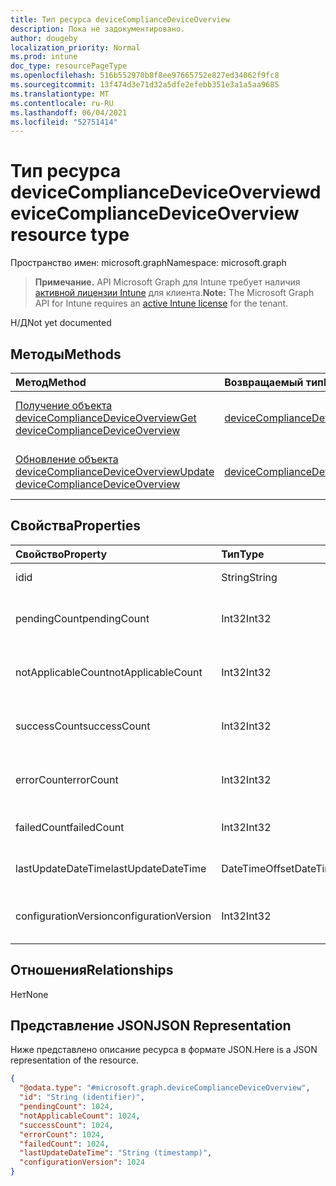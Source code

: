 ```yaml
---
title: Тип ресурса deviceComplianceDeviceOverview
description: Пока не задокументировано.
author: dougeby
localization_priority: Normal
ms.prod: intune
doc_type: resourcePageType
ms.openlocfilehash: 516b552970b8f8ee97665752e827ed34062f9fc8
ms.sourcegitcommit: 13f474d3e71d32a5dfe2efebb351e3a1a5aa9685
ms.translationtype: MT
ms.contentlocale: ru-RU
ms.lasthandoff: 06/04/2021
ms.locfileid: "52751414"
---
```

# <a name="devicecompliancedeviceoverview-resource-type"></a><span data-ttu-id="05141-103">Тип ресурса deviceComplianceDeviceOverview</span><span class="sxs-lookup"><span data-stu-id="05141-103">deviceComplianceDeviceOverview resource type</span></span>

<span data-ttu-id="05141-104">Пространство имен: microsoft.graph</span><span class="sxs-lookup"><span data-stu-id="05141-104">Namespace: microsoft.graph</span></span>

> <span data-ttu-id="05141-105">**Примечание.** API Microsoft Graph для Intune требует наличия [активной лицензии Intune](https://go.microsoft.com/fwlink/?linkid=839381) для клиента.</span><span class="sxs-lookup"><span data-stu-id="05141-105">**Note:** The Microsoft Graph API for Intune requires an [active Intune license](https://go.microsoft.com/fwlink/?linkid=839381) for the tenant.</span></span>

<span data-ttu-id="05141-106">Н/Д</span><span class="sxs-lookup"><span data-stu-id="05141-106">Not yet documented</span></span>

## <a name="methods"></a><span data-ttu-id="05141-107">Методы</span><span class="sxs-lookup"><span data-stu-id="05141-107">Methods</span></span>
|<span data-ttu-id="05141-108">Метод</span><span class="sxs-lookup"><span data-stu-id="05141-108">Method</span></span>|<span data-ttu-id="05141-109">Возвращаемый тип</span><span class="sxs-lookup"><span data-stu-id="05141-109">Return Type</span></span>|<span data-ttu-id="05141-110">Описание</span><span class="sxs-lookup"><span data-stu-id="05141-110">Description</span></span>|
|:---|:---|:---|
|[<span data-ttu-id="05141-111">Получение объекта deviceComplianceDeviceOverview</span><span class="sxs-lookup"><span data-stu-id="05141-111">Get deviceComplianceDeviceOverview</span></span>](../api/intune-deviceconfig-devicecompliancedeviceoverview-get.md)|[<span data-ttu-id="05141-112">deviceComplianceDeviceOverview</span><span class="sxs-lookup"><span data-stu-id="05141-112">deviceComplianceDeviceOverview</span></span>](../resources/intune-deviceconfig-devicecompliancedeviceoverview.md)|<span data-ttu-id="05141-113">Чтение свойств и связей объекта [deviceComplianceDeviceOverview](../resources/intune-deviceconfig-devicecompliancedeviceoverview.md).</span><span class="sxs-lookup"><span data-stu-id="05141-113">Read properties and relationships of the [deviceComplianceDeviceOverview](../resources/intune-deviceconfig-devicecompliancedeviceoverview.md) object.</span></span>|
|[<span data-ttu-id="05141-114">Обновление объекта deviceComplianceDeviceOverview</span><span class="sxs-lookup"><span data-stu-id="05141-114">Update deviceComplianceDeviceOverview</span></span>](../api/intune-deviceconfig-devicecompliancedeviceoverview-update.md)|[<span data-ttu-id="05141-115">deviceComplianceDeviceOverview</span><span class="sxs-lookup"><span data-stu-id="05141-115">deviceComplianceDeviceOverview</span></span>](../resources/intune-deviceconfig-devicecompliancedeviceoverview.md)|<span data-ttu-id="05141-116">Обновление свойств объекта [deviceComplianceDeviceOverview](../resources/intune-deviceconfig-devicecompliancedeviceoverview.md).</span><span class="sxs-lookup"><span data-stu-id="05141-116">Update the properties of a [deviceComplianceDeviceOverview](../resources/intune-deviceconfig-devicecompliancedeviceoverview.md) object.</span></span>|

## <a name="properties"></a><span data-ttu-id="05141-117">Свойства</span><span class="sxs-lookup"><span data-stu-id="05141-117">Properties</span></span>
|<span data-ttu-id="05141-118">Свойство</span><span class="sxs-lookup"><span data-stu-id="05141-118">Property</span></span>|<span data-ttu-id="05141-119">Тип</span><span class="sxs-lookup"><span data-stu-id="05141-119">Type</span></span>|<span data-ttu-id="05141-120">Описание</span><span class="sxs-lookup"><span data-stu-id="05141-120">Description</span></span>|
|:---|:---|:---|
|<span data-ttu-id="05141-121">id</span><span class="sxs-lookup"><span data-stu-id="05141-121">id</span></span>|<span data-ttu-id="05141-122">String</span><span class="sxs-lookup"><span data-stu-id="05141-122">String</span></span>|<span data-ttu-id="05141-123">Ключ объекта.</span><span class="sxs-lookup"><span data-stu-id="05141-123">Key of the entity.</span></span>|
|<span data-ttu-id="05141-124">pendingCount</span><span class="sxs-lookup"><span data-stu-id="05141-124">pendingCount</span></span>|<span data-ttu-id="05141-125">Int32</span><span class="sxs-lookup"><span data-stu-id="05141-125">Int32</span></span>|<span data-ttu-id="05141-126">Количество ожидающих устройств.</span><span class="sxs-lookup"><span data-stu-id="05141-126">Number of pending devices</span></span>|
|<span data-ttu-id="05141-127">notApplicableCount</span><span class="sxs-lookup"><span data-stu-id="05141-127">notApplicableCount</span></span>|<span data-ttu-id="05141-128">Int32</span><span class="sxs-lookup"><span data-stu-id="05141-128">Int32</span></span>|<span data-ttu-id="05141-129">Количество неприменимых устройств.</span><span class="sxs-lookup"><span data-stu-id="05141-129">Number of not applicable devices</span></span>|
|<span data-ttu-id="05141-130">successCount</span><span class="sxs-lookup"><span data-stu-id="05141-130">successCount</span></span>|<span data-ttu-id="05141-131">Int32</span><span class="sxs-lookup"><span data-stu-id="05141-131">Int32</span></span>|<span data-ttu-id="05141-132">Количество успешных устройств.</span><span class="sxs-lookup"><span data-stu-id="05141-132">Number of succeeded devices</span></span>|
|<span data-ttu-id="05141-133">errorCount</span><span class="sxs-lookup"><span data-stu-id="05141-133">errorCount</span></span>|<span data-ttu-id="05141-134">Int32</span><span class="sxs-lookup"><span data-stu-id="05141-134">Int32</span></span>|<span data-ttu-id="05141-135">Количество устройств с ошибками.</span><span class="sxs-lookup"><span data-stu-id="05141-135">Number of error devices</span></span>|
|<span data-ttu-id="05141-136">failedCount</span><span class="sxs-lookup"><span data-stu-id="05141-136">failedCount</span></span>|<span data-ttu-id="05141-137">Int32</span><span class="sxs-lookup"><span data-stu-id="05141-137">Int32</span></span>|<span data-ttu-id="05141-138">Число устройств со сбоями.</span><span class="sxs-lookup"><span data-stu-id="05141-138">Number of failed devices</span></span>|
|<span data-ttu-id="05141-139">lastUpdateDateTime</span><span class="sxs-lookup"><span data-stu-id="05141-139">lastUpdateDateTime</span></span>|<span data-ttu-id="05141-140">DateTimeOffset</span><span class="sxs-lookup"><span data-stu-id="05141-140">DateTimeOffset</span></span>|<span data-ttu-id="05141-141">Время последнего обновления.</span><span class="sxs-lookup"><span data-stu-id="05141-141">Last update time</span></span>|
|<span data-ttu-id="05141-142">configurationVersion</span><span class="sxs-lookup"><span data-stu-id="05141-142">configurationVersion</span></span>|<span data-ttu-id="05141-143">Int32</span><span class="sxs-lookup"><span data-stu-id="05141-143">Int32</span></span>|<span data-ttu-id="05141-144">Версия политики для этого обзора</span><span class="sxs-lookup"><span data-stu-id="05141-144">Version of the policy for that overview</span></span>|

## <a name="relationships"></a><span data-ttu-id="05141-145">Отношения</span><span class="sxs-lookup"><span data-stu-id="05141-145">Relationships</span></span>
<span data-ttu-id="05141-146">Нет</span><span class="sxs-lookup"><span data-stu-id="05141-146">None</span></span>

## <a name="json-representation"></a><span data-ttu-id="05141-147">Представление JSON</span><span class="sxs-lookup"><span data-stu-id="05141-147">JSON Representation</span></span>
<span data-ttu-id="05141-148">Ниже представлено описание ресурса в формате JSON.</span><span class="sxs-lookup"><span data-stu-id="05141-148">Here is a JSON representation of the resource.</span></span>
<!-- {
  "blockType": "resource",
  "keyProperty": "id",
  "@odata.type": "microsoft.graph.deviceComplianceDeviceOverview"
}
-->
``` json
{
  "@odata.type": "#microsoft.graph.deviceComplianceDeviceOverview",
  "id": "String (identifier)",
  "pendingCount": 1024,
  "notApplicableCount": 1024,
  "successCount": 1024,
  "errorCount": 1024,
  "failedCount": 1024,
  "lastUpdateDateTime": "String (timestamp)",
  "configurationVersion": 1024
}
```




